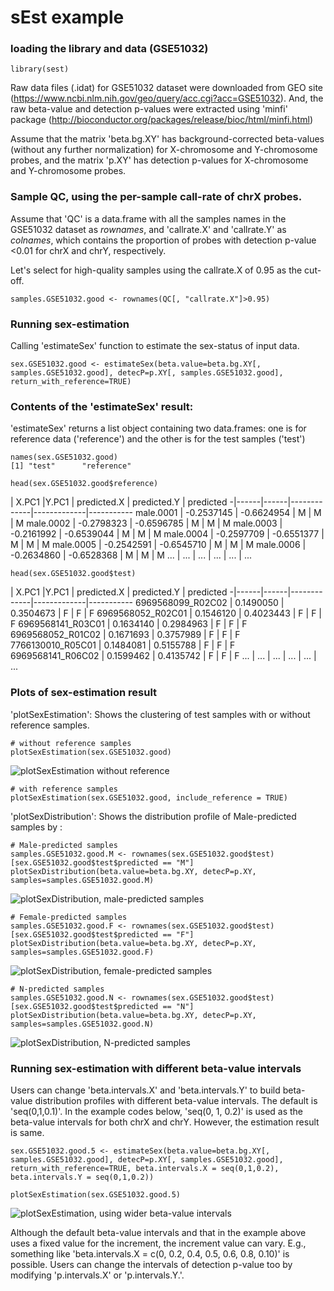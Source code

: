 
# sEst example

### loading the library and data (GSE51032)

```{r}
library(sest)
```

Raw data files (.idat) for GSE51032 dataset were downloaded from GEO site (https://www.ncbi.nlm.nih.gov/geo/query/acc.cgi?acc=GSE51032).
And, the raw beta-value and detection p-values were extracted using 'minfi' package (http://bioconductor.org/packages/release/bioc/html/minfi.html)

Assume that the matrix 'beta.bg.XY' has background-corrected beta-values (without any further normalization) for X-chromosome and Y-chromosome probes, and the matrix 'p.XY' has detection p-values for X-chromosome and Y-chromosome probes.

### Sample QC, using the per-sample call-rate of chrX probes.
Assume that 'QC' is a data.frame with all the samples names in the GSE51032 dataset as <i>rownames</i>, and 'callrate.X' and 'callrate.Y' as <i>colnames</i>, which contains the proportion of probes with detection p-value <0.01 for chrX and chrY, respectively.

Let's select for high-quality samples using the callrate.X of 0.95 as the cut-off.

```{r}
samples.GSE51032.good <- rownames(QC[, "callrate.X"]>0.95)
```

### Running sex-estimation
Calling 'estimateSex' function to estimate the sex-status of input data.
```{r}
sex.GSE51032.good <- estimateSex(beta.value=beta.bg.XY[, samples.GSE51032.good], detecP=p.XY[, samples.GSE51032.good], return_with_reference=TRUE)
```

### Contents of the 'estimateSex' result:
'estimateSex' returns a list object containing two data.frames: one is for reference data ('reference') and the other is for the test samples ('test')
```{r}
names(sex.GSE51032.good)
[1] "test"      "reference"
```

```{r}
head(sex.GSE51032.good$reference)
```

| X.PC1 |Y.PC1 | predicted.X | predicted.Y | predicted
-|------|------|-------------|-------------|-----------
male.0001	| -0.2537145 | -0.6624954 |	M	| M	| M
male.0002	| -0.2798323 | -0.6596785 |	M |	M |	M
male.0003	| -0.2161992 | -0.6539044 |	M |	M |	M
male.0004	| -0.2597709 | -0.6551377 |	M |	M |	M
male.0005	| -0.2542591 | -0.6545710 |	M |	M |	M
male.0006	| -0.2634860 | -0.6528368 |	M |	M |	M
... | ... | ... | ... | ... | ...

```{r}
head(sex.GSE51032.good$test)
```

| X.PC1 |Y.PC1 | predicted.X | predicted.Y | predicted
-|------|------|-------------|-------------|-----------
6969568099_R02C02	| 0.1490050	| 0.3504673	| F	| F	| F
6969568052_R02C01	| 0.1546120	| 0.4023443	| F	| F	| F
6969568141_R03C01	| 0.1634140	| 0.2984963	| F	| F	| F
6969568052_R01C02 |	0.1671693	| 0.3757989	| F	| F	| F
7766130010_R05C01 | 0.1484081	| 0.5155788	| F	| F	| F
6969568141_R06C02	| 0.1599462	| 0.4135742	| F	| F	| F
... | ... | ... | ... | ... | ...

### Plots of sex-estimation result
'plotSexEstimation': Shows the clustering of test samples with or without reference samples.

```{r}
# without reference samples
plotSexEstimation(sex.GSE51032.good)
```
![plotSexEstimation without reference](figure/unnamed-chunk-6-1.png)

```{r}
# with reference samples
plotSexEstimation(sex.GSE51032.good, include_reference = TRUE)
```

'plotSexDistribution': Shows the distribution profile of Male-predicted samples by :
```{r}
# Male-predicted samples
samples.GSE51032.good.M <- rownames(sex.GSE51032.good$test)[sex.GSE51032.good$test$predicted == "M"]
plotSexDistribution(beta.value=beta.bg.XY, detecP=p.XY, samples=samples.GSE51032.good.M)
```
![plotSexDistribution, male-predicted samples](figure/unnamed-chunk-7-1.png)

```{r}
# Female-predicted samples
samples.GSE51032.good.F <- rownames(sex.GSE51032.good$test)[sex.GSE51032.good$test$predicted == "F"]
plotSexDistribution(beta.value=beta.bg.XY, detecP=p.XY, samples=samples.GSE51032.good.F)
```
![plotSexDistribution, female-predicted samples](figure/unnamed-chunk-8-1.png)

```{r}
# N-predicted samples
samples.GSE51032.good.N <- rownames(sex.GSE51032.good$test)[sex.GSE51032.good$test$predicted == "N"]
plotSexDistribution(beta.value=beta.bg.XY, detecP=p.XY, samples=samples.GSE51032.good.N)
```
![plotSexDistribution, N-predicted samples](figure/unnamed-chunk-9-1.png)


### Running sex-estimation with different beta-value intervals
Users can change 'beta.intervals.X' and 'beta.intervals.Y' to build beta-value distribution profiles with different  beta-value intervals. The default is 'seq(0,1,0.1)'.
In the example codes below, 'seq(0, 1, 0.2)' is used as the beta-value intervals for both chrX and chrY. However, the estimation result is same.
```{r}
sex.GSE51032.good.5 <- estimateSex(beta.value=beta.bg.XY[, samples.GSE51032.good], detecP=p.XY[, samples.GSE51032.good], return_with_reference=TRUE, beta.intervals.X = seq(0,1,0.2), beta.intervals.Y = seq(0,1,0.2))

plotSexEstimation(sex.GSE51032.good.5)
```
![plotSexEstimation, using wider beta-value intervals](figure/unnamed-chunk-10-1.png)

Although the default beta-value intervals and that in the example above uses a fixed value for the increment, the increment value can vary. E.g., something like 'beta.intervals.X = c(0, 0.2, 0.4, 0.5, 0.6, 0.8, 0.10)' is possible. Users can change the intervals of detection p-value too by modifying 'p.intervals.X' or 'p.intervals.Y.'.
